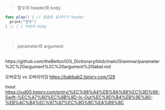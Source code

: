 > 함수의 header와 body
```swift
func play() { // 중괄호 앞까지가 header
  print("연주")
} // { } 부분이 body
```
<br>

> parameter와 argument
<br>
https://github.com/theBettor/iOS_Dictionary/blob/main/Grammar/parameter%2C%20argument%2C%20argument%20label.md

오버로딩 vs 오버라이딩
https://babbab2.tistory.com/129

inout
https://jud00.tistory.com/entry/%EC%98%A4%EB%8A%98%EC%9D%98-Swift-%EC%A7%80%EC%8B%9D-In-Out%EC%9D%B4%EB%9E%80-%EB%AC%B4%EC%97%87%EC%9D%BC%EA%B9%8C
